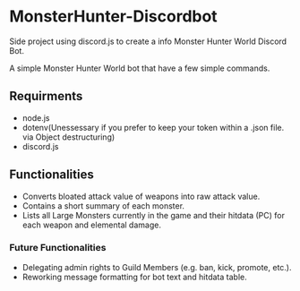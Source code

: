 # MonsterHunter-Discordbot
Side project using discord.js to create a info Monster Hunter World Discord Bot.

A simple Monster Hunter World bot that have a few simple commands.

## Requirments

- node.js
- dotenv(Unessessary if you prefer to keep your token within a .json file. via Object destructuring)
- discord.js

## Functionalities

- Converts bloated attack value of weapons into raw attack value.
- Contains a short summary of each monster.
- Lists all Large Monsters currently in the game and their hitdata (PC) for each weapon and elemental damage.

### Future Functionalities

- Delegating admin rights to Guild Members (e.g. ban, kick, promote, etc.).
- Reworking message formatting for bot text and hitdata table.


